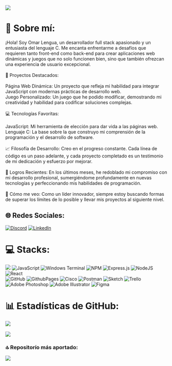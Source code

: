 [![](https://visitcount.itsvg.in/api?id=Omarlsant&icon=5&color=3)](https://visitcount.itsvg.in)

# 💫 Sobre mí:
¡Hola! Soy Omar Lengua, un desarrollador full stack apasionado y un entusiasta del lenguaje C. Me encanta enfrentarme a desafíos que requieren tanto front-end como back-end para crear aplicaciones web dinámicas y juegos que no solo funcionen bien, sino que también ofrezcan una experiencia de usuario excepcional.<br><br>🌟 Proyectos Destacados:<br><br>Página Web Dinámica: Un proyecto que refleja mi habilidad para integrar JavaScript con modernas prácticas de desarrollo web.<br>Juego Personalizado: Un juego que he podido modificar, demostrando mi creatividad y habilidad para codificar soluciones complejas.<br><br>💻 Tecnologías Favoritas:<br><br>JavaScript: Mi herramienta de elección para dar vida a las páginas web.<br>Lenguaje C: La base sobre la que construyo mi comprensión de la programación y el desarrollo de software.<br><br>📈 Filosofía de Desarrollo: Creo en el progreso constante. Cada línea de código es un paso adelante, y cada proyecto completado es un testimonio de mi dedicación y esfuerzo por mejorar.<br><br>🚀 Logros Recientes: En los últimos meses, he redoblado mi compromiso con mi desarrollo profesional, sumergiéndome profundamente en nuevas tecnologías y perfeccionando mis habilidades de programación.<br><br>🔭 Cómo me veo: Como un líder innovador, siempre estoy buscando formas de superar los límites de lo posible y llevar mis proyectos al siguiente nivel.


## 🌐 Redes Sociales:
[![Discord](https://img.shields.io/badge/Discord-%237289DA.svg?logo=discord&logoColor=white)](https://discord.gg/P57Bm7xJ) [![LinkedIn](https://img.shields.io/badge/LinkedIn-%230077B5.svg?logo=linkedin&logoColor=white)](https://www.linkedin.com/in/omarlengua) 

# 💻 Stacks:
![](https://img.shields.io/badge/c-%2300599C.svg?style=for-the-badge&logo=c&logoColor=white) ![JavaScript](https://img.shields.io/badge/javascript-%23323330.svg?style=for-the-badge&logo=javascript&logoColor=%23F7DF1E) ![Windows Terminal](https://img.shields.io/badge/Windows%20Terminal-%234D4D4D.svg?style=for-the-badge&logo=windows-terminal&logoColor=white) ![NPM](https://img.shields.io/badge/NPM-%23CB3837.svg?style=for-the-badge&logo=npm&logoColor=white) ![Express.js](https://img.shields.io/badge/express.js-%23404d59.svg?style=for-the-badge&logo=express&logoColor=%2361DAFB)  ![NodeJS](https://img.shields.io/badge/node.js-6DA55F?style=for-the-badge&logo=node.js&logoColor=white) ![React](https://img.shields.io/badge/react-%2320232a.svg?style=for-the-badge&logo=react&logoColor=%2361DAFB)  <br> ![GitHub](https://img.shields.io/badge/github-%23121011.svg?style=for-the-badge&logo=github&logoColor=white) ![GithubPages](https://img.shields.io/badge/github%20pages-121013?style=for-the-badge&logo=github&logoColor=white) ![Cisco](https://img.shields.io/badge/cisco-%23049fd9.svg?style=for-the-badge&logo=cisco&logoColor=black) ![Postman](https://img.shields.io/badge/Postman-FF6C37?style=for-the-badge&logo=postman&logoColor=white) ![Sketch](https://img.shields.io/badge/Sketch-FFB387?style=for-the-badge&logo=sketch&logoColor=black) ![Trello](https://img.shields.io/badge/Trello-%23026AA7.svg?style=for-the-badge&logo=Trello&logoColor=white) ![Adobe Photoshop](https://img.shields.io/badge/adobe%20photoshop-%2331A8FF.svg?style=for-the-badge&logo=adobe%20photoshop&logoColor=white) ![Adobe Illustrator](https://img.shields.io/badge/adobe%20illustrator-%23FF9A00.svg?style=for-the-badge&logo=adobe%20illustrator&logoColor=white) ![Figma](https://img.shields.io/badge/figma-%23F24E1E.svg?style=for-the-badge&logo=figma&logoColor=white)

# 📊 Estadísticas de GitHub:
![](https://github-readme-stats.vercel.app/api?username=Omarlsant&theme=default_repocard&hide_border=false&include_all_commits=false&count_private=false)<br><br/>
![](https://github-readme-streak-stats.herokuapp.com/?user=Omarlsant&theme=default_repocard&hide_border=false)<br/>

### 🔝 Repositorío más aportado:
![](https://github-contributor-stats.vercel.app/api?username=Omarlsant&limit=5&theme=dark&combine_all_yearly_contributions=true)

